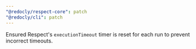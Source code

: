 ```yaml
---
"@redocly/respect-core": patch
"@redocly/cli": patch
---
```


Ensured Respect's `executionTimeout` timer is reset for each run to prevent incorrect timeouts.
